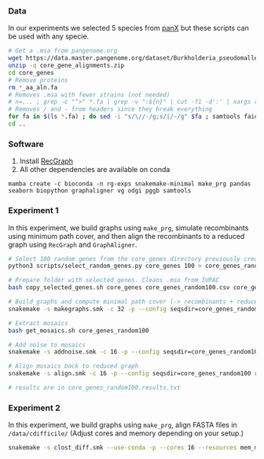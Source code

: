 
### Data
In our experiments we selected 5 species from [panX](https://pangenome.org) but these scripts can be used with any specie.

```bash
# Get a .msa from pangenome.org
wget https://data.master.pangenome.org/dataset/Burkholderia_pseudomallei/core_gene_alignments.zip
unzip -q core_gene_alignments.zip
cd core_genes
# Remove proteins
rm *_aa_aln.fa
# Removes .msa with fewer strains (not needed)
# n=... ; grep -c "^>" *.fa | grep -v ":${n}" | cut -f1 -d':' | xargs rm
# Removes / and - from headers since they break everything
for fa in $(ls *.fa) ; do sed -i "s/\//-/g;s/|/-/g" $fa ; samtools faidx $fa ; done
cd ..
```

### Software
1. Install [RecGraph](https://github.com/AlgoLab/RecGraph)
2. All other dependencies are available on conda
```
mamba create -c bioconda -n rg-exps snakemake-minimal make_prg pandas seaborn biopython graphaligner vg odgi pggb samtools
```

### Experiment 1
In this experiment, we build graphs using `make_prg`, simulate recombinants using minimum path cover, and then align the recombinants to a reduced graph using `RecGraph` and `GraphAligner`.

```bash
# Select 100 random genes from the core_genes directory previously created (see Data section)
python3 scripts/select_random_genes.py core_genes 100 > core_genes_random100.csv

# Prepare folder with selected genes. Cleans .msa from IUPAC
bash copy_selected_genes.sh core_genes core_genes_random100.csv core_genes_random100

# Build graphs and compute minimal path cover (-> recombinants + reduced graph)
snakemake -s makegraphs.smk -c 32 -p --config seqsdir=core_genes_random100 recgraph=[/PATH/TO/RECGRAPH/BIN]

# Extract mosaics
bash get_mosaics.sh core_genes_random100

# Add noise to mosaics
snakemake -s addnoise.smk -c 16 -p --config seqsdir=core_genes_random100

# Align mosaics back to reduced graph
snakemake -s align.smk -c 16 -p --config seqsdir=core_genes_random100 recgraph=[/PATH/TO/RECGRAPH/BIN]

# results are in core_genes_random100.results.txt
```

### Experiment 2
In this experiment, we build graphs using `make_prg`, align FASTA files in `/data/cdifficile/`
(Adjust cores and memory depending on your setup.)

```bash
snakemake -s clost_diff.smk --use-conda -p --cores 16 --resources mem_mb=100000
```
